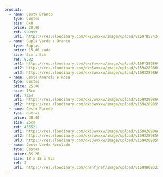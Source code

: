 ```yaml
---
product:
  - name: Cesto Branco
    type: Cestos
    size: 8x8
    price: 20,00
    ref: 999999
    url1: https://res.cloudinary.com/dxs3wvxxw/image/upload/v1597857434/atelieDaAdri/card3.jpg
  - name: Suplá Verde e Branco
    type: Suplas
    price: 15,00 cada
    size: 5cm x 5cm
    ref: 9582
    url1: https://res.cloudinary.com/dxs3wvxxw/image/upload/v1598289860/atelieDaAdri/cms/supla-verde1-min.jpg
    url2: https://res.cloudinary.com/dxs3wvxxw/image/upload/v1598289860/atelieDaAdri/cms/supla-verde2-min.jpg
    url3: https://res.cloudinary.com/dxs3wvxxw/image/upload/v1598289860/atelieDaAdri/cms/supla-verde3-min.jpg
  - name: Cesto Amarelo e Rosa
    type: Cestos
    price: 25,00
    size: 15cm
    ref: 7254
    url1: https://res.cloudinary.com/dxs3wvxxw/image/upload/v1598289860/atelieDaAdri/cms/cesto-amarelo-rosa1-min.jpg
    url2: https://res.cloudinary.com/dxs3wvxxw/image/upload/v1598289859/atelieDaAdri/cms/cesto-amarelo-rosa2-min.jpg
  - name: Cesto Parede
    type: Outros
    price: 30,00
    size: 25cm
    ref: 455521
    url1: https://res.cloudinary.com/dxs3wvxxw/image/upload/v1598289860/atelieDaAdri/cms/cesto-parede3-min.jpg
    url2: https://res.cloudinary.com/dxs3wvxxw/image/upload/v1598289859/atelieDaAdri/cms/cesto-parede1-min.jpg
    url3: https://res.cloudinary.com/dxs3wvxxw/image/upload/v1598289859/atelieDaAdri/cms/cesto-parede2-min.jpg
  - name: Cesto Verde Mesclado
    type: Cestos
    price: R$ 20
    size: 18 x 18 x 9cm
    ref: 2
    url1: https://res.cloudinary.com/dnrhfjnef/image/upload/v1598809522/Site%20-%20Ateli%C3%AA%20da%20Adri/19_-_R_wbrhb1.jpg
---
```


